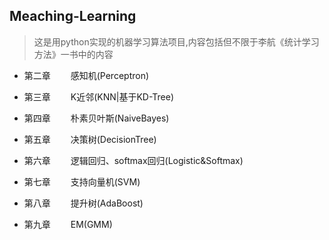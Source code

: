 ## Meaching-Learning
> 这是用python实现的机器学习算法项目,内容包括但不限于李航《统计学习方法》一书中的内容


- 第二章  &emsp;&emsp;感知机(Perceptron)

- 第三章  &emsp;&emsp;K近邻(KNN|基于KD-Tree)

- 第四章  &emsp;&emsp;朴素贝叶斯(NaiveBayes)

- 第五章  &emsp;&emsp;决策树(DecisionTree)

- 第六章  &emsp;&emsp;逻辑回归、softmax回归(Logistic&Softmax)

- 第七章  &emsp;&emsp;支持向量机(SVM)

- 第八章  &emsp;&emsp;提升树(AdaBoost)

- 第九章  &emsp;&emsp;EM(GMM)